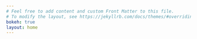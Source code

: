 ```yaml
---
# Feel free to add content and custom Front Matter to this file.
# To modify the layout, see https://jekyllrb.com/docs/themes/#overriding-theme-defaults
bokeh: true
layout: home
---
```

